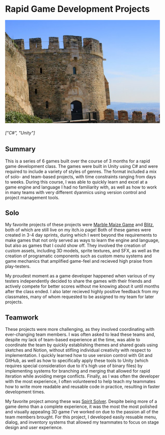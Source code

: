 # Rapid Game Development Projects

![Test Image](./images/kastra.jpg)

###### ["C#", "Unity"]

## Summary

This is a series of 6 games built over the course of 3 months for a rapid game development class. The games were built in Unity using C# and were required to include a variety of styles of genres. The format included a mix of solo- and team-based projects, with time constraints ranging from days to weeks. During this course, I was able to quickly learn and excel at a game engine and language I had no familiarity with, as well as how to work in many teams with very different dyanmics using version control and project management tools.

## Solo

My favorite projects of these projects were [Marble Maize Game](https://remivaughan.itch.io/cs3113-exercise-2) and [Blitz](https://remivaughan.itch.io/cs3113-exercise-3), both of which are still live on my itch.io page! Both of these games were created in 3-4 day sprints, during which I went beyond the requirements to make games that not only served as ways to learn the engine and language, but also as games that I could show off. They involved the creation of custom assets, including 3D models, sprite textures, and SFX, as well as the creation of programatic components such as custom menu systems and game mechanics that amplified game-feel and recieved high praise from play-testers.

My proudest moment as a game developer happened when various of my testers independently decided to share the games with their friends and actively compete for better scores without me knowing about it until months after the class ended. I also later recieved highly positive feedback from my classmates, many of whom requested to be assigned to my team for later projects.

## Teamwork

These projects were more challenging, as they involved coordinating with ever-changing team members. I was often asked to lead these teams and, despite my lack of team-based experience at the time, was able to coordinate the team by quickly establishing themes and shared goals using sketches and Notion, without stifling individual creativity with respect to implementation. I quickly learned how to use version control with Git and GitHub, as well as how to specifically apply these tools to Unity (which requires special consideration due to it's high use of binary files) by implementing systems for branching and merging that allowed for rapid iteration while avoiding merge conflicts. Finally, as I was often the developer with the most experience, I often volunteered to help teach my teammates how to write more readable and reusable code in practice, resulting in faster development times.

My favorite project among these was [Spirit Solver](). Despite being more of a game demo than a complete experience, it was the most the most polished and visually appealing 3D game I've worked on due to the passion all of the team members brought. For this project, I developed easily resuable menu, dialog, and inventory systems that allowed my teammates to focus on stage design and user experience.
